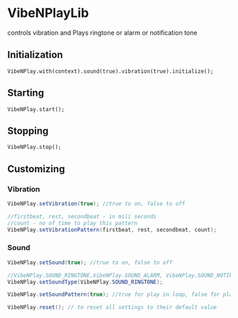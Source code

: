 # VibeNPlayLib
controls vibration and Plays ringtone or alarm or notification tone

## Initialization
`VibeNPlay.with(context).sound(true).vibration(true).initialize();`

## Starting

`VibeNPlay.start();`

## Stopping

`VibeNPlay.stop();`

## Customizing

### Vibration

```java
VibeNPlay.setVibration(true); //true to on, false to off
```
```java
//firstbeat, rest, secondbeat - in mili seconds
//count - no of time to play this pattern
VibeNPlay.setVibrationPattern(firstbeat, rest, secondbeat, count);
```
### Sound

```java
VibeNPlay.setSound(true); //true to on, false to off
```
```java
//VibeNPlay.SOUND_RINGTONE,VibeNPlay.SOUND_ALARM, VibeNPlay.SOUND_NOTIFICATION,VibeNPlay.SOUND_ALL
VibeNPlay.setSoundType(VibeNPlay.SOUND_RINGTONE);
```
```java
VibeNPlay.setSoundPattern(true); //true for play in loop, false for play one time
```
 ```java
 VibeNPlay.reset(); // to reset all settings to their default value 
 ```